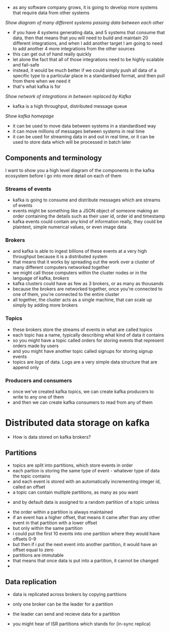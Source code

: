 - as any software company grows, it is going to develop more systems that require data from other systems

_Show diagram of many different systems passing data between each other_

- if you have 4 systems generating data, and 5 systems that consume that data, then that means that you will need to build and maintain 20 different integrations, and when I add another target I am going to need to add another 4 more integrations from the other sources
- this can get out of hand really quickly
- let alone the fact that all of those integrations need to be highly scalable and fail-safe
- instead, it would be much better if we could simply push all data of a specific type to a particular place in a standardised format, and then pull from there when we need it
- that's what kafka is for

_Show network of integrations in between replaced by Kafka_

- kafka is a high throughput, distributed message queue

_Show kafka homepage_

- it can be used to move data between systems in a standardised way
- it can move millions of messages between systems in real time
- it can be used for streaming data in and out in real time, or it can be used to store data which will be processed in batch later

## Components and terminology

I want to show you a high level diagram of the components in the kafka ecosystem before I go into more detail on each of them

### Streams of events

- kafka is going to consume and distribute messages which are streams of events
- events might be something like a JSON object of someone making an order containing the details such as their user id, order id and timestamp
- kafka events could contain any kind of information really, they could be plaintext, simple numerical values, or even image data

### Brokers

- and kafka is able to ingest billions of these events at a very high throughput because it is a distributed system
- that means that it works by spreading out the work over a cluster of many different computers networked together
- we might call those computers within the cluster nodes or in the language of kafka, _brokers_
- kafka clusters could have as few as 3 brokers, or as many as thousands
- because the brokers are networked together, once you're connected to one of them, you're connected to the entire cluster
- all together, the cluster acts as a single machine, that can scale up simply by adding more brokers

### Topics

- these brokers store the streams of events in what are called topics
- each topic has a name, typically describing what kind of data it contains
- so you might have a topic called orders for storing events that represent orders made by users
- and you might have another topic called signups for storing signup events
- topics are _logs_ of data. Logs are a very simple data structure that are append only

### Producers and consumers

- once we've created kafka topics, we can create kafka producers to write to any one of them
- and then we can create kafka consumers to read from any of them

# Distributed data storage on kafka

- How is data stored on kafka brokers?

## Partitions

- topics are split into partitions, which store events in order
- each partion is storing the same type of event - whatever type of data the topic contains
- and each event is stored with an automatically incrementing integer id, called an offset
- a topic can contain multiple partitions, as many as you want
<!-- TODO WHY? -->
- and by default data is assigned to a random partition of a topic unless
<!-- WHY? -->
- the order within a partition is always maintained
- if an event has a higher offset, that means it came after than any other event in that partition with a lower offset
- but only within the same partition
- i could put the first 10 events into one partition where they would have offsets 0-9
- but then if i put the next event into another partition, it would have an offset equal to zero
- partitions are immutable
- that means that once data is put into a partition, it cannot be changed
-

## Data replication

- data is replicated across brokers by copying partitions

- only one broker can be the leader for a partition
- the leader can send and recieve data for a partition

- you might hear of ISR partitions which stands for (in-sync replica)
